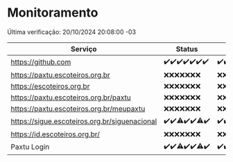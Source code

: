 # Monitoramento

Última verificação: 20/10/2024 20:08:00 -03

|Serviço|Status|Últimas 24h|
|---|---|---|
|https://github.com|<span title="2024-10-13: OK=23">✔️</span><span title="2024-10-14: OK=23">✔️</span><span title="2024-10-15: OK=23">✔️</span><span title="2024-10-16: OK=23">✔️</span><span title="2024-10-17: OK=23">✔️</span><span title="2024-10-18: OK=23">✔️</span><span title="2024-10-19: OK=23">✔️</span>|<span title="19/10/2024 21:43:00 -03 : 200">✔️</span><span title="19/10/2024 23:18:00 -03 : 200">✔️</span><span title="20/10/2024 00:19:00 -03 : 200">✔️</span><span title="20/10/2024 01:10:00 -03 : 200">✔️</span><span title="20/10/2024 02:08:00 -03 : 200">✔️</span><span title="20/10/2024 03:11:00 -03 : 200">✔️</span><span title="20/10/2024 04:07:00 -03 : 200">✔️</span><span title="20/10/2024 05:10:00 -03 : 200">✔️</span><span title="20/10/2024 06:08:00 -03 : 200">✔️</span><span title="20/10/2024 07:08:00 -03 : 200">✔️</span><span title="20/10/2024 08:06:00 -03 : 200">✔️</span><span title="20/10/2024 09:14:00 -03 : 200">✔️</span><span title="20/10/2024 10:14:00 -03 : 200">✔️</span><span title="20/10/2024 11:07:00 -03 : 200">✔️</span><span title="20/10/2024 12:07:00 -03 : 200">✔️</span><span title="20/10/2024 13:08:00 -03 : 200">✔️</span><span title="20/10/2024 14:06:00 -03 : 200">✔️</span><span title="20/10/2024 15:09:00 -03 : 200">✔️</span><span title="20/10/2024 16:06:00 -03 : 200">✔️</span><span title="20/10/2024 17:08:00 -03 : 200">✔️</span><span title="20/10/2024 18:07:00 -03 : 200">✔️</span><span title="20/10/2024 19:07:00 -03 : 200">✔️</span><span title="20/10/2024 20:08:00 -03 : 200">✔️</span>|
|https://paxtu.escoteiros.org.br|<span title="2024-10-13: Falhas=23">❌</span><span title="2024-10-14: Falhas=23">❌</span><span title="2024-10-15: Falhas=23">❌</span><span title="2024-10-16: Falhas=23">❌</span><span title="2024-10-17: Falhas=23">❌</span><span title="2024-10-18: Falhas=23">❌</span><span title="2024-10-19: Falhas=23">❌</span>|<span title="19/10/2024 21:43:00 -03 : 403">❌</span><span title="19/10/2024 23:18:00 -03 : 403">❌</span><span title="20/10/2024 00:19:00 -03 : 403">❌</span><span title="20/10/2024 01:10:00 -03 : 403">❌</span><span title="20/10/2024 02:08:00 -03 : 403">❌</span><span title="20/10/2024 03:11:00 -03 : 403">❌</span><span title="20/10/2024 04:07:00 -03 : 403">❌</span><span title="20/10/2024 05:10:00 -03 : 403">❌</span><span title="20/10/2024 06:08:00 -03 : 403">❌</span><span title="20/10/2024 07:08:00 -03 : 403">❌</span><span title="20/10/2024 08:06:00 -03 : 403">❌</span><span title="20/10/2024 09:14:00 -03 : 403">❌</span><span title="20/10/2024 10:14:00 -03 : 403">❌</span><span title="20/10/2024 11:07:00 -03 : 403">❌</span><span title="20/10/2024 12:07:00 -03 : 403">❌</span><span title="20/10/2024 13:08:00 -03 : 403">❌</span><span title="20/10/2024 14:06:00 -03 : 403">❌</span><span title="20/10/2024 15:09:00 -03 : 403">❌</span><span title="20/10/2024 16:06:00 -03 : 403">❌</span><span title="20/10/2024 17:08:00 -03 : 403">❌</span><span title="20/10/2024 18:07:00 -03 : 403">❌</span><span title="20/10/2024 19:07:00 -03 : 403">❌</span><span title="20/10/2024 20:08:00 -03 : 403">❌</span>|
|https://escoteiros.org.br|<span title="2024-10-13: Falhas=23">❌</span><span title="2024-10-14: Falhas=23">❌</span><span title="2024-10-15: Falhas=23">❌</span><span title="2024-10-16: Falhas=23">❌</span><span title="2024-10-17: Falhas=23">❌</span><span title="2024-10-18: Falhas=23">❌</span><span title="2024-10-19: Falhas=23">❌</span>|<span title="19/10/2024 21:43:00 -03 : 403">❌</span><span title="19/10/2024 23:18:00 -03 : 403">❌</span><span title="20/10/2024 00:19:00 -03 : 403">❌</span><span title="20/10/2024 01:10:00 -03 : 403">❌</span><span title="20/10/2024 02:08:00 -03 : 403">❌</span><span title="20/10/2024 03:11:00 -03 : 403">❌</span><span title="20/10/2024 04:07:00 -03 : 403">❌</span><span title="20/10/2024 05:10:00 -03 : 403">❌</span><span title="20/10/2024 06:08:00 -03 : 403">❌</span><span title="20/10/2024 07:08:00 -03 : 403">❌</span><span title="20/10/2024 08:06:00 -03 : 403">❌</span><span title="20/10/2024 09:14:00 -03 : 403">❌</span><span title="20/10/2024 10:14:00 -03 : 403">❌</span><span title="20/10/2024 11:07:00 -03 : 403">❌</span><span title="20/10/2024 12:07:00 -03 : 403">❌</span><span title="20/10/2024 13:08:00 -03 : 403">❌</span><span title="20/10/2024 14:06:00 -03 : 403">❌</span><span title="20/10/2024 15:09:00 -03 : 403">❌</span><span title="20/10/2024 16:06:00 -03 : 403">❌</span><span title="20/10/2024 17:08:00 -03 : 403">❌</span><span title="20/10/2024 18:07:00 -03 : 403">❌</span><span title="20/10/2024 19:07:00 -03 : 403">❌</span><span title="20/10/2024 20:08:00 -03 : 403">❌</span>|
|https://paxtu.escoteiros.org.br/paxtu|<span title="2024-10-13: Falhas=23">❌</span><span title="2024-10-14: Falhas=23">❌</span><span title="2024-10-15: Falhas=23">❌</span><span title="2024-10-16: Falhas=23">❌</span><span title="2024-10-17: Falhas=23">❌</span><span title="2024-10-18: Falhas=23">❌</span><span title="2024-10-19: Falhas=23">❌</span>|<span title="19/10/2024 21:43:00 -03 : 403">❌</span><span title="19/10/2024 23:18:00 -03 : 403">❌</span><span title="20/10/2024 00:19:00 -03 : 403">❌</span><span title="20/10/2024 01:10:00 -03 : 403">❌</span><span title="20/10/2024 02:08:00 -03 : 403">❌</span><span title="20/10/2024 03:11:00 -03 : 403">❌</span><span title="20/10/2024 04:07:00 -03 : 403">❌</span><span title="20/10/2024 05:10:00 -03 : 403">❌</span><span title="20/10/2024 06:08:00 -03 : 403">❌</span><span title="20/10/2024 07:08:00 -03 : 403">❌</span><span title="20/10/2024 08:06:00 -03 : 403">❌</span><span title="20/10/2024 09:14:00 -03 : 403">❌</span><span title="20/10/2024 10:14:00 -03 : 403">❌</span><span title="20/10/2024 11:07:00 -03 : 403">❌</span><span title="20/10/2024 12:07:00 -03 : 403">❌</span><span title="20/10/2024 13:08:00 -03 : 403">❌</span><span title="20/10/2024 14:06:00 -03 : 403">❌</span><span title="20/10/2024 15:09:00 -03 : 403">❌</span><span title="20/10/2024 16:06:00 -03 : 403">❌</span><span title="20/10/2024 17:08:00 -03 : 403">❌</span><span title="20/10/2024 18:07:00 -03 : 403">❌</span><span title="20/10/2024 19:07:00 -03 : 403">❌</span><span title="20/10/2024 20:08:00 -03 : 403">❌</span>|
|https://paxtu.escoteiros.org.br/meupaxtu|<span title="2024-10-13: Falhas=23">❌</span><span title="2024-10-14: Falhas=23">❌</span><span title="2024-10-15: Falhas=23">❌</span><span title="2024-10-16: Falhas=23">❌</span><span title="2024-10-17: Falhas=23">❌</span><span title="2024-10-18: Falhas=23">❌</span><span title="2024-10-19: Falhas=23">❌</span>|<span title="19/10/2024 21:43:00 -03 : 403">❌</span><span title="19/10/2024 23:18:00 -03 : 403">❌</span><span title="20/10/2024 00:19:00 -03 : 403">❌</span><span title="20/10/2024 01:10:00 -03 : 403">❌</span><span title="20/10/2024 02:08:00 -03 : 403">❌</span><span title="20/10/2024 03:11:00 -03 : 403">❌</span><span title="20/10/2024 04:07:00 -03 : 403">❌</span><span title="20/10/2024 05:10:00 -03 : 403">❌</span><span title="20/10/2024 06:08:00 -03 : 403">❌</span><span title="20/10/2024 07:08:00 -03 : 403">❌</span><span title="20/10/2024 08:06:00 -03 : 403">❌</span><span title="20/10/2024 09:14:00 -03 : 403">❌</span><span title="20/10/2024 10:14:00 -03 : 403">❌</span><span title="20/10/2024 11:07:00 -03 : 403">❌</span><span title="20/10/2024 12:07:00 -03 : 403">❌</span><span title="20/10/2024 13:08:00 -03 : 403">❌</span><span title="20/10/2024 14:06:00 -03 : 403">❌</span><span title="20/10/2024 15:09:00 -03 : 403">❌</span><span title="20/10/2024 16:06:00 -03 : 403">❌</span><span title="20/10/2024 17:08:00 -03 : 403">❌</span><span title="20/10/2024 18:07:00 -03 : 403">❌</span><span title="20/10/2024 19:07:00 -03 : 403">❌</span><span title="20/10/2024 20:08:00 -03 : 403">❌</span>|
|https://sigue.escoteiros.org.br/siguenacional|<span title="2024-10-13: OK=23">✔️</span><span title="2024-10-14: OK=23">✔️</span><span title="2024-10-15: OK=21, Falhas=2">⚠️</span><span title="2024-10-16: OK=23">✔️</span><span title="2024-10-17: OK=23">✔️</span><span title="2024-10-18: OK=18, Falhas=5">⚠️</span><span title="2024-10-19: OK=23">✔️</span>|<span title="19/10/2024 21:43:00 -03 : 200">✔️</span><span title="19/10/2024 23:18:00 -03 : 200">✔️</span><span title="20/10/2024 00:19:00 -03 : 200">✔️</span><span title="20/10/2024 01:10:00 -03 : 200">✔️</span><span title="20/10/2024 02:08:00 -03 : 200">✔️</span><span title="20/10/2024 03:11:00 -03 : 200">✔️</span><span title="20/10/2024 04:07:00 -03 : 200">✔️</span><span title="20/10/2024 05:10:00 -03 : 200">✔️</span><span title="20/10/2024 06:08:00 -03 : 200">✔️</span><span title="20/10/2024 07:08:00 -03 : 200">✔️</span><span title="20/10/2024 08:06:00 -03 : 200">✔️</span><span title="20/10/2024 09:14:00 -03 : 200">✔️</span><span title="20/10/2024 10:14:00 -03 : 200">✔️</span><span title="20/10/2024 11:07:00 -03 : 200">✔️</span><span title="20/10/2024 12:07:00 -03 : 200">✔️</span><span title="20/10/2024 13:08:00 -03 : 200">✔️</span><span title="20/10/2024 14:06:00 -03 : 200">✔️</span><span title="20/10/2024 15:09:00 -03 : 200">✔️</span><span title="20/10/2024 16:06:00 -03 : 200">✔️</span><span title="20/10/2024 17:08:00 -03 : 200">✔️</span><span title="20/10/2024 18:07:00 -03 : 200">✔️</span><span title="20/10/2024 19:07:00 -03 : 0">❌</span><span title="20/10/2024 20:08:00 -03 : 200">✔️</span>|
|https://id.escoteiros.org.br/|<span title="2024-10-13: Falhas=23">❌</span><span title="2024-10-14: Falhas=23">❌</span><span title="2024-10-15: Falhas=23">❌</span><span title="2024-10-16: Falhas=23">❌</span><span title="2024-10-17: Falhas=23">❌</span><span title="2024-10-18: Falhas=23">❌</span><span title="2024-10-19: Falhas=23">❌</span>|<span title="19/10/2024 21:43:00 -03 : 403">❌</span><span title="19/10/2024 23:18:00 -03 : 403">❌</span><span title="20/10/2024 00:19:00 -03 : 403">❌</span><span title="20/10/2024 01:10:00 -03 : 403">❌</span><span title="20/10/2024 02:08:00 -03 : 403">❌</span><span title="20/10/2024 03:11:00 -03 : 403">❌</span><span title="20/10/2024 04:07:00 -03 : 403">❌</span><span title="20/10/2024 05:10:00 -03 : 403">❌</span><span title="20/10/2024 06:08:00 -03 : 403">❌</span><span title="20/10/2024 07:08:00 -03 : 403">❌</span><span title="20/10/2024 08:06:00 -03 : 403">❌</span><span title="20/10/2024 09:14:00 -03 : 403">❌</span><span title="20/10/2024 10:14:00 -03 : 403">❌</span><span title="20/10/2024 11:07:00 -03 : 403">❌</span><span title="20/10/2024 12:07:00 -03 : 403">❌</span><span title="20/10/2024 13:08:00 -03 : 403">❌</span><span title="20/10/2024 14:06:00 -03 : 403">❌</span><span title="20/10/2024 15:09:00 -03 : 403">❌</span><span title="20/10/2024 16:06:00 -03 : 403">❌</span><span title="20/10/2024 17:08:00 -03 : 403">❌</span><span title="20/10/2024 18:07:00 -03 : 403">❌</span><span title="20/10/2024 19:07:00 -03 : 403">❌</span><span title="20/10/2024 20:08:00 -03 : 403">❌</span>|
|Paxtu Login|<span title="2024-10-13: OK=23">✔️</span><span title="2024-10-14: OK=23">✔️</span><span title="2024-10-15: OK=22, Falhas=1">⚠️</span><span title="2024-10-16: OK=23">✔️</span><span title="2024-10-17: OK=23">✔️</span><span title="2024-10-18: OK=21, Falhas=2">⚠️</span><span title="2024-10-19: OK=23">✔️</span>|<span title="19/10/2024 21:43:00 -03 : 200">✔️</span><span title="19/10/2024 23:18:00 -03 : 200">✔️</span><span title="20/10/2024 00:19:00 -03 : 200">✔️</span><span title="20/10/2024 01:10:00 -03 : 200">✔️</span><span title="20/10/2024 02:08:00 -03 : 200">✔️</span><span title="20/10/2024 03:11:00 -03 : 200">✔️</span><span title="20/10/2024 04:07:00 -03 : 200">✔️</span><span title="20/10/2024 05:10:00 -03 : 200">✔️</span><span title="20/10/2024 06:08:00 -03 : 200">✔️</span><span title="20/10/2024 07:08:00 -03 : 200">✔️</span><span title="20/10/2024 08:06:00 -03 : 200">✔️</span><span title="20/10/2024 09:14:00 -03 : 200">✔️</span><span title="20/10/2024 10:14:00 -03 : 200">✔️</span><span title="20/10/2024 11:07:00 -03 : 200">✔️</span><span title="20/10/2024 12:07:00 -03 : 200">✔️</span><span title="20/10/2024 13:08:00 -03 : 200">✔️</span><span title="20/10/2024 14:06:00 -03 : 200">✔️</span><span title="20/10/2024 15:09:00 -03 : 200">✔️</span><span title="20/10/2024 16:06:00 -03 : 200">✔️</span><span title="20/10/2024 17:08:00 -03 : 200">✔️</span><span title="20/10/2024 18:07:00 -03 : 200">✔️</span><span title="20/10/2024 19:07:00 -03 : 200">✔️</span><span title="20/10/2024 20:08:00 -03 : 200">✔️</span>|
